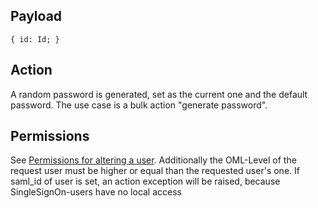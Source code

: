 ## Payload
```
{ id: Id; }
```

## Action
A random password is generated, set as the current one and the default password. The use case is a bulk action "generate password".

## Permissions
See [Permissions for altering a user](https://github.com/OpenSlides/OpenSlides/wiki/Users#Permissions-for-altering-a-user). Additionally the OML-Level of the request user must be higher or equal than the requested user's one.
If saml_id of user is set, an action exception will be raised, because SingleSignOn-users have no local access 

